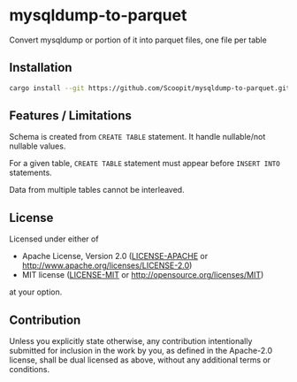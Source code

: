 # mysqldump-to-parquet

Convert mysqldump or portion of it into parquet files, one file per table

## Installation

````bash
cargo install --git https://github.com/Scoopit/mysqldump-to-parquet.git
````

## Features / Limitations

Schema is created from `CREATE TABLE` statement. It handle nullable/not nullable values.

For a given table, `CREATE TABLE` statement must appear before `INSERT INTO` statements.

Data from multiple tables cannot be interleaved.

## License

Licensed under either of

- Apache License, Version 2.0
   ([LICENSE-APACHE](LICENSE-APACHE) or <http://www.apache.org/licenses/LICENSE-2.0>)
- MIT license
   ([LICENSE-MIT](LICENSE-MIT) or <http://opensource.org/licenses/MIT>)

at your option.

## Contribution

Unless you explicitly state otherwise, any contribution intentionally submitted
for inclusion in the work by you, as defined in the Apache-2.0 license, shall be
dual licensed as above, without any additional terms or conditions.

